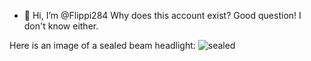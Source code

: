 - 👋 Hi, I’m @Flippi284
Why does this account exist?
Good question! I don't know either.

Here is an image of a sealed beam headlight:
![sealed](https://user-images.githubusercontent.com/102468734/160281303-34de9dc5-c3b3-4387-b983-e35ee8ff64db.png)
<!---
Flippi284/Flippi284 is a ✨ special ✨ repository because its `README.md` (this file) appears on your GitHub profile.
You can click the Preview link to take a look at your changes.
--->
